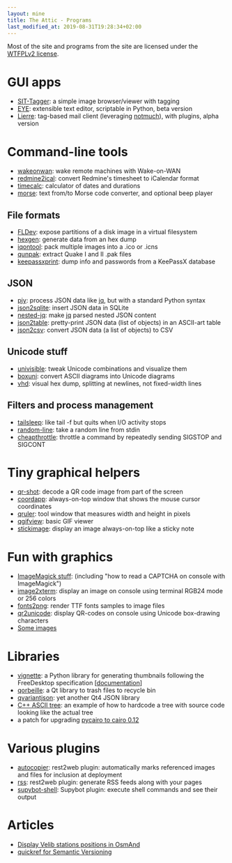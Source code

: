 ```yaml
---
layout: mine
title: The Attic - Programs
last_modified_at: 2019-08-31T19:28:34+02:00
---
```


Most of the site and programs from the site are licensed under the [WTFPLv2 license](wtfpl).

# GUI apps #

- [SIT-Tagger](sit-tagger): a simple image browser/viewer with tagging
- [EYE](https://github.com/hydrargyrum/eye): extensible text editor, scriptable in Python, beta version
- [Lierre](https://github.com/hydrargyrum/lierre): tag-based mail client (leveraging [notmuch](https://notmuchmail.org/)), with plugins, alpha version


# Command-line tools #

- [wakeonwan](wakeonwan): wake remote machines with Wake-on-WAN
- [redmine2ical](redmine2ical): convert Redmine's timesheet to iCalendar format
- [timecalc](timecalc): calculator of dates and durations
- [morse](morse): text from/to Morse code converter, and optional beep player


## File formats ##

- [FLDev](fldev): expose partitions of a disk image in a virtual filesystem
- [hexgen](hexgen): generate data from an hex dump
- [iqontool](iqontool): pack multiple images into a .ico or .icns
- [qunpak](qunpak): extract Quake I and II .pak files
- [keepassxprint](keepassxprint): dump info and passwords from a KeePassX database


## JSON ##

- [pjy](https://pypi.org/project/pjy/): process JSON data like [jq](https://stedolan.github.io/jq/), but with a standard Python syntax
- [json2sqlite](jsontools/json2sqlite.html): insert JSON data in SQLite
- [nested-jq](jsontools/nested-jq.html): make [jq](https://stedolan.github.io/jq/) parsed nested JSON content
- [json2table](jsontools/json2table.html): pretty-print JSON data (list of objects) in an ASCII-art table
- [json2csv](jsontools/json2csv.html): convert JSON data (a list of objects) to CSV


## Unicode stuff ##

- [univisible](univisible): tweak Unicode combinations and visualize them
- [boxuni](boxuni): convert ASCII diagrams into Unicode diagrams
- [vhd](vhd): visual hex dump, splitting at newlines, not fixed-width lines


## Filters and process management ##

- [tailsleep](tailsleep): like tail -f but quits when I/O activity stops
- [random-line](https://github.com/hydrargyrum/attic/blob/master/random-line/random-line): take a random line from stdin
- [cheapthrottle](https://github.com/hydrargyrum/attic/blob/master/cheapthrottle/cheapthrottle): throttle a command by repeatedly sending SIGSTOP and SIGCONT


# Tiny graphical helpers #

- [qr-shot](qr-shot): decode a QR code image from part of the screen
- [coordapp](coordapp): always-on-top window that shows the mouse cursor coordinates
- [qruler](qruler): tool window that measures width and height in pixels
- [qgifview](https://github.com/hydrargyrum/attic/tree/master/qgifview): basic GIF viewer
- [stickimage](stickimage): display an image always-on-top like a sticky note


# Fun with graphics #

- [ImageMagick stuff](magick): (including "how to read a CAPTCHA on console with ImageMagick")
- [image2xterm](image2xterm): display an image on console using terminal RGB24 mode or 256 colors
- [fonts2png](fonts2png): render TTF fonts samples to image files
- [qr2unicode](qr2unicode): display QR-codes on console using Unicode box-drawing characters
- [Some images](gfx)


# Libraries #

- [vignette](https://github.com/hydrargyrum/vignette): a Python library for generating thumbnails following the FreeDesktop specification [[documentation](https://vignette.readthedocs.io)]
- [qorbeille](https://github.com/hydrargyrum/qorbeille): a Qt library to trash files to recycle bin
- [qvariantjson](https://github.com/hydrargyrum/qvariantjson): yet another Qt4 JSON library
- [C++ ASCII tree](cppasciitree): an example of how to hardcode a tree with source code looking like the actual tree
- a patch for upgrading [pycairo to cairo 0.12](py2cairo)


# Various plugins #

- [autocopier](r2w_plugins): rest2web plugin: automatically marks referenced images and files for inclusion at deployment
- [rss](r2w_plugins): rest2web plugin: generate RSS feeds along with your pages
- [supybot-shell](https://github.com/hydrargyrum/attic/tree/master/supybot-shell/Shell): Supybot plugin: execute shell commands and see their output


# Articles #

- [Display Velib stations positions in OsmAnd](misc/velib-gpx-osmand.html)
- [quickref for Semantic Versioning](misc/semver.html)
